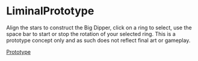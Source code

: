# LiminalPrototype

Align the stars to construct the Big Dipper, click on a ring to select, use the space bar to start or stop the rotation of your selected ring. This is a prototype concept only and as such does not reflect final art or gameplay.

[Prototype](https://mcdonaldduncan.github.io/LiminalPrototype/WebGL/Builds/index.html)


